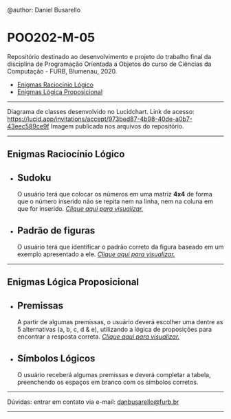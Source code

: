 @author: Daniel Busarello

# POO202-M-05

Repositório destinado ao desenvolvimento e projeto do trabalho final da disciplina de Programação Orientada a Objetos do curso de Ciências da Computação - FURB, Blumenau, 2020.

- [Enigmas Raciocínio Lógico](#enigmas_rl) <br>
- [Enigmas Lógica Proposicional](#enigmas_lprop)

---

Diagrama de classes desenvolvido no Lucidchart.
Link de acesso: https://lucid.app/invitations/accept/973bed87-4b98-40de-a0b7-43eec589ce9f
Imagem publicada nos arquivos do repositório.

---

## <a id="enigmas_rl" /> Enigmas Raciocínio Lógico
- <h2>Sudoku</h2> O usuário terá que colocar os números em uma matriz <b>4x4</b> de forma que o número inserido não se repita nem na linha, nem na coluna em que for inserido. <a href="https://github.com/DanielBusarello/POO202-M-05/blob/main/Sudoku.png"><i>Clique aqui para visualizar.</i></a>
- <h2>Padrão de figuras</h2> O usuário terá que identificar o padrão correto da figura baseado em um exemplo apresentado a ele. <a href="https://github.com/DanielBusarello/POO202-M-05/blob/main/Padr%C3%A3o.png"><i>Clique aqui para visualizar.</i></a>
---
## <a id="enigmas_lprop" /> Enigmas Lógica Proposicional
- <h2>Premissas</h2> A partir de algumas premissas, o usuário deverá escolher uma dentre as 5 alternativas (a, b, c, d & e), utilizando a lógica de proposições para encontrar a resposta correta. <a href="https://github.com/DanielBusarello/POO202-M-05/blob/main/Premissas.png"><i>Clique aqui para visualizar.</i></a>
- <h2>Símbolos Lógicos</h2> O usuário receberá algumas premissas e deverá completar a tabela, preenchendo os espaços em branco com os símbolos corretos.

---

Dúvidas: entrar em contato via e-mail: danbusarello@furb.br

---
